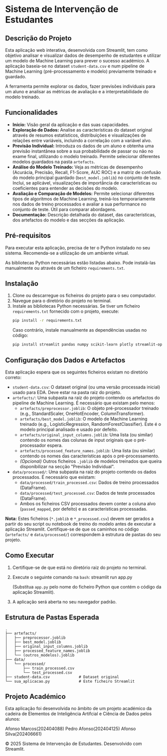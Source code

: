 
# Sistema de Intervenção de Estudantes


## Descrição do Projeto

Esta aplicação web interativa, desenvolvida com Streamlit, tem como objetivo analisar e visualizar dados de desempenho de estudantes e utilizar um modelo de Machine Learning para prever o sucesso académico. A aplicação baseia-se no dataset `student-data.csv` e num pipeline de Machine Learning (pré-processamento e modelo) previamente treinado e guardado.

A ferramenta permite explorar os dados, fazer previsões individuais para um aluno e analisar as métricas de avaliação e a interpretabilidade do modelo treinado.

## Funcionalidades

*   **Início:** Visão geral da aplicação e das suas capacidades.
*   **Exploração de Dados:** Analise as características do dataset original através de resumos estatísticos, distribuições e visualizações de relações entre variáveis, incluindo a correlação com a variável alvo.
*   **Previsão Individual:** Introduza os dados de um aluno e obtenha uma previsão instantânea sobre a sua probabilidade de passar ou não no exame final, utilizando o modelo treinado. Permite selecionar diferentes modelos guardados na pasta `artefacts`.
*   **Análise do Modelo Treinado:** Veja as métricas de desempenho (Acurácia, Precisão, Recall, F1-Score, AUC ROC) e a matriz de confusão do modelo principal guardado (`best_model.joblib`) no conjunto de teste. Inclui, se aplicável, visualizações de importância de características ou coeficientes para entender as decisões do modelo.
*   **Avaliação e Comparação de Modelos:** Permite selecionar diferentes tipos de algoritmos de Machine Learning, treiná-los temporariamente nos dados de treino processados e avaliar a sua performance no conjunto de teste. Útil para comparar abordagens.
*   **Documentação:** Descrição detalhada do dataset, das características, dos artefactos do modelo e das secções da aplicação.

## Pré-requisitos

Para executar esta aplicação, precisa de ter o Python instalado no seu sistema. Recomenda-se a utilização de um ambiente virtual.

As bibliotecas Python necessárias estão listadas abaixo. Pode instalá-las manualmente ou através de um ficheiro `requirements.txt`.

## Instalação

1.  Clone ou descarregue os ficheiros do projeto para o seu computador.
2.  Navegue para o diretório do projeto no terminal.
3.  Instale as bibliotecas Python necessárias. Se tiver um ficheiro `requirements.txt` fornecido com o projeto, execute:
    ```bash
    pip install -r requirements.txt
    ```
    Caso contrário, instale manualmente as dependências usadas no código:
    ```bash
    pip install streamlit pandas numpy scikit-learn plotly streamlit-option-menu joblib
    ```

## Configuração dos Dados e Artefactos

Esta aplicação espera que os seguintes ficheiros existam no diretório correto:

*   `student-data.csv`: O dataset original (ou uma versão processada inicial) usado para EDA. Deve estar na pasta raiz do projeto.
*   `artefacts/`: Uma subpasta na raiz do projeto contendo os artefactos do pipeline de Machine Learning. É necessário que existam pelo menos:
    *   `artefacts/preprocessor.joblib`: O objeto pré-processador treinado (e.g., StandardScaler, OneHotEncoder, ColumnTransformer).
    *   `artefacts/best_model.joblib`: O modelo de Machine Learning treinado (e.g., LogisticRegression, RandomForestClassifier). Este é o modelo principal analisado e usado por defeito.
    *   `artefacts/original_input_columns.joblib`: Uma lista (ou similar) contendo os nomes das colunas de input originais que o pré-processador espera.
    *   `artefacts/processed_feature_names.joblib`: Uma lista (ou similar) contendo os nomes das características após o pré-processamento.
    *   *(Opcional)* Outros ficheiros `.joblib` de modelos treinados que queira disponibilizar na secção "Previsão Individual".
*   `data/processed/`: Uma subpasta na raiz do projeto contendo os dados processados. É necessário que existam:
    *   `data/processed/train_processed.csv`: Dados de treino processados (DataFrame).
    *   `data/processed/test_processed.csv`: Dados de teste processados (DataFrame).
    *   Ambos os ficheiros CSV processados devem conter a coluna alvo (`passed_mapped`, por defeito) e as características processadas.

**Nota:** Estes ficheiros (`*.joblib` e `*_processed.csv`) devem ser gerados a partir do seu script ou notebook de treino do modelo antes de executar a aplicação Streamlit. Certifique-se de que os caminhos no código (`artefacts/` e `data/processed/`) correspondem à estrutura de pastas do seu projeto.

## Como Executar

1.  Certifique-se de que está no diretório raiz do projeto no terminal.
2.  Execute o seguinte comando na `bash`:
    streamlit run app.py
  
    (Substitua `app.py` pelo nome do ficheiro Python que contém o código da aplicação Streamlit).
    
3.  A aplicação será aberta no seu navegador padrão.

## Estrutura de Pastas Esperada

```
.
├── artefacts/
│   ├── preprocessor.joblib
│   ├── best_model.joblib
│   ├── original_input_columns.joblib
│   ├── processed_feature_names.joblib
│   └── (outros_modelos).joblib  
├── data/
│   └── processed/
│       ├── train_processed.csv
│       └── test_processed.csv
├── student-data.csv             # Dataset original
└── sua_aplicacao.py             # Este ficheiro Streamlit
```

## Projeto Académico

Esta aplicação foi desenvolvida no âmbito de um projeto académico da cadeira de Elementos de Inteligência Artifcial e Ciência de Dados pelos alunos:

Afonso Marcos(202404088)
Pedro Afonso(202404125)
Afonso Silva(202406661)


© 2025 Sistema de Intervenção de Estudantes. Desenvolvido com Streamlit.
